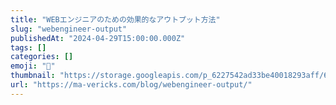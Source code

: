 ```yaml
---
title: "WEBエンジニアのための効果的なアウトプット方法"
slug: "webengineer-output"
publishedAt: "2024-04-29T15:00:00.000Z"
tags: []
categories: []
emoji: "🐺"
thumbnail: "https://storage.googleapis.com/p_6227542ad33be40018293aff/691bd579-2fd6-4834-96c6-0597f772673e/webengineer-output.png"
url: "https://ma-vericks.com/blog/webengineer-output/"
---
```


